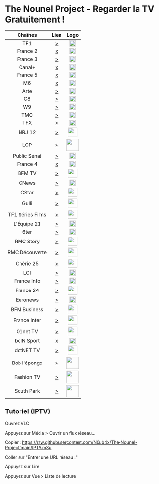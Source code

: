 # The Nounel Project - Regarder la TV Gratuitement !

| Chaînes           | Lien  | Logo  |
|:-----------------:|:-----:|:-----:|
| TF1        | [>](https://www.tntendirect.com/TF1-en-direct) | <img height="20" src="https://i.imgur.com/e7683oF.png"/> |
| France 2   | [x]() | <img height="20" src="https://i.imgur.com/23MFY0U.png"/> |
| France 3   | [>](https://www.tntendirect.com/M6-en-direct) | <img height="20" src="https://i.imgur.com/hxRmcTD.png"/> |
| Canal+     | [x]() | <img height="20" src="https://i.imgur.com/xy7gQLJ.jpg"/> |
| France 5   | [x]() | <img height="20" src="https://i.imgur.com/5da6u0l.png"/> |
| M6         | [x]() | <img height="20" src="https://i.imgur.com/Ah9CAIO.png"/> |
| Arte       | [>](https://rplayer.surge.sh/?url=https://artesimulcast.akamaized.net/hls/live/2031003/artelive_fr/index.m3u8) | <img height="20" src="https://i.imgur.com/zYUKoXr.png"/> |
| C8         | [>](https://www.tntendirect.com/C8-en-direct) | <img height="20" src="https://i.imgur.com/CmnOEtM.png"/> |
| W9         | [>](https://www.tntendirect.com/W9-en-direct) | <img height="20" src="https://i.imgur.com/e26x2wq.png"/> |
| TMC        | [>](https://www.tntendirect.com/TMC-en-direct) | <img height="20" src="https://i.imgur.com/bf0scMb.png"/> |
| TFX        | [>](https://www.tntendirect.com/TFX-en-direct) | <img height="20" src="https://i.imgur.com/hAnirTf.png"/> |
| NRJ 12     | [>](https://www.tntendirect.com/NRJ12-en-direct) | <img height="30" src="https://i.imgur.com/Sz9Lh9T.png"/> |
| LCP        | [>](https://rplayer.surge.sh/?url=https://www.dailymotion.com/video/xji3qy) | <img height="40" src="https://i.imgur.com/5iMBxUj.png"/> |
| Public Sénat | [>](https://rplayer.surge.sh/?url=https://www.dailymotion.com/video/xkxbzc) | <img height="20" src="https://i.imgur.com/bJOdFT1.png"/> | 
| France 4   | [x]() | <img height="20" src="https://i.imgur.com/YIHoAbr.png"/> |
| BFM TV     | [>](https://rplayer.surge.sh/?url=https://www.dailymotion.com/video/xgz4t1) | <img height="30" src="https://i.imgur.com/jNCPG26.png"/> |
| CNews      | [>](https://rplayer.surge.sh/?url=https://www.dailymotion.com/video/x3b68jn) | <img height="20" src="https://i.imgur.com/JUqoFSu.jpeg"/> |
| CStar      | [>](https://www.tntendirect.com/CStar-en-direct) | <img height="30" src="https://i.imgur.com/Ya8QhQe.png"/> |
| Gulli      | [>](https://d13anarbtxy8c5.cloudfront.net/6play/short/clr/gulli/sdindex.m3u8) | <img height="30" src="https://i.imgur.com/l85rt37.png"/> |
| TF1 Séries Films | [>](https://www.tntendirect.com/Tf1-Series-Films-en-direct) | <img height="30" src="https://i.imgur.com/JPHIUnf.png"/> |
| L'Équipe 21| [>](https://rplayer.surge.sh/?url=https://www.dailymotion.com/video/x2lefik) | <img height="20" src="https://i.imgur.com/p6Zl9XT.png"/> |
| 6ter       | [>](https://www.tntendirect.com/6ter-en-direct) | <img height="20" src="https://i.imgur.com/DcvJDY4.png"/> |
| RMC Story  | [>](https://www.rmcbfmplay.com/direct-tv/rmc-story) | <img height="30" src="https://i.imgur.com/jXANVZp.png"/> |
| RMC Découverte | [>](https://www.rmcbfmplay.com/direct-tv/rmc-decouverte) | <img height="30" src="https://i.imgur.com/wzmlEBl.png"/> |
| Chérie 25  | [>](https://www.tntendirect.com/Cherie-25-en-direct) | <img height="30" src="https://i.imgur.com/dI7rnz8.png"/> |
| LCI        | [>](https://www.tf1.fr/lci/direct) | <img height="20" src="https://i.imgur.com/nP9YAom.png"/> |
| France Info| [>](https://www.youtube.com/embed/Z-Nwo-ypKtM) | <img height="20" src="https://i.imgur.com/ri84Amq.png"/> |
| France 24  | [>](https://www.youtube.com/embed/jVYG_eH5UMU) | <img height="30" src="https://i.imgur.com/FwEeS8x.png"/> |
| Euronews   | [>](https://www.youtube.com/embed/MsN0_WNXvh8) | <img height="20" src="https://i.imgur.com/yKs1Kwz.png"/> |
| BFM Business | [>](https://www.bfmtv.com/economie/en-direct/) | <img height="30" src="https://i.imgur.com/D5ZyOmn.jpg"/> |
| France Inter | [>](https://www.youtube.com/embed/5JHIgJYE-78) | <img height="30" src="https://i.imgur.com/smk90Wh.png"/> |
| 01net TV | [>](https://rplayer.surge.sh/?url=https://www.dailymotion.com/video/x7pctg0) | <img height="30" src="https://i.imgur.com/YLjp3jp.jpeg"/> |
| beIN Sport | [x]() | <img height="20" src="https://i.imgur.com/FOVn9J1.png"/> |
| dotNET TV  | [>](https://www.youtube.com/c/dotNET/live) | <img height="30" src="https://i.imgur.com/9LrXFNP.png"/> |
| Bob l'éponge | [>](https://pluto.tv/fr/live-tv/bob-leponge-fr-ptv3) | <img height="40" src="https://i.imgur.com/mk0fNO9.png"/> |
| Fashion TV | [>](https://rplayer.surge.sh/?url=https://fash1043.cloudycdn.services/slive/ftv_ftv_midnite_k1y_27049_midnite_secr_108_hls.smil/playlist.m3u8) | <img height="40" src="https://i.imgur.com/n56r7oi.jpg"/> |
| South Park | [>](https://pluto.tv/fr/live-tv/south-park-fr) | <img height="40" src="https://i.imgur.com/aiMAjfW.png"/> |

Tutoriel (IPTV)
----------------
Ouvrez VLC

Appuyez sur Média > Ouvrir un flux réseau...

Copier : https://raw.githubusercontent.com/N0ub4x/The-Nounel-Project/main/IPTV.m3u

Coller sur "Entrer une URL réseau :"

Appuyez sur Lire

Appuyez sur Vue > Liste de lecture
